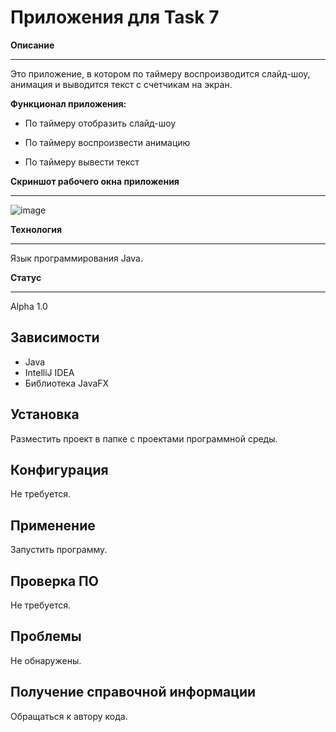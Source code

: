 # Приложения для Task 7

**Описание** 

---

Это приложение, в котором по таймеру воспроизводится слайд-шоу, анимация и выводится текст с счетчикам на экран. 

**Функционал приложения:**

- По таймеру отобразить слайд-шоу

- По таймеру воспроизвести анимацию

- По таймеру вывести текст


**Скриншот рабочего окна приложения**

---
![image](https://user-images.githubusercontent.com/113628391/209070364-92e83c64-af8b-401f-91aa-fa2dd23082be.png)

**Технология**

---

Язык программирования Java.

**Статус**

---

Alpha 1.0

**Зависимости**
---
- Java
- IntelliJ IDEA
- Библиотека JavaFX

**Установка**
---
Разместить проект в папке с проектами программной среды.

**Конфигурация**
---
Не требуется.

**Применение**
---
Запустить программу.

**Проверка ПО**
---
Не требуется.

**Проблемы**
---
Не обнаружены.

**Получение справочной информации**
---
Обращаться к автору кода.
